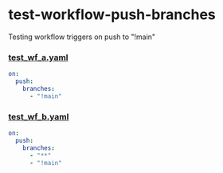 # test-workflow-push-branches
Testing workflow triggers on push to "!main"

### [test_wf_a.yaml](./.github/workflows/test_wf_a.yaml)
```yaml
on:
  push:
    branches: 
      - "!main"
```

### [test_wf_b.yaml](./.github/workflows/test_wf_b.yaml)
```yaml
on:
  push:
    branches: 
      - "**"
      - "!main"
```
